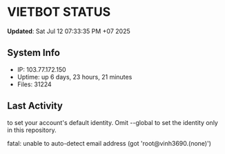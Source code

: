 # VIETBOT STATUS
**Updated**: Sat Jul 12 07:33:35 PM +07 2025

## System Info
- IP: 103.77.172.150
- Uptime: up 6 days, 23 hours, 21 minutes
- Files: 31224

## Last Activity

to set your account's default identity.
Omit --global to set the identity only in this repository.

fatal: unable to auto-detect email address (got 'root@vinh3690.(none)')
